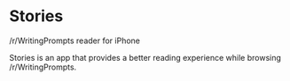 # Stories
/r/WritingPrompts reader for iPhone

Stories is an app that provides a better reading experience while browsing /r/WritingPrompts. 
